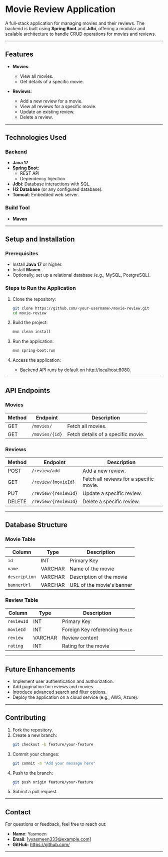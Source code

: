 # **Movie Review Application**

A full-stack application for managing movies and their reviews. The backend is built using **Spring Boot** and **Jdbi**, offering a modular and scalable architecture to handle CRUD operations for movies and reviews.

---

## **Features**

- **Movies**:
  - View all movies.
  - Get details of a specific movie.
  
- **Reviews**:
  - Add a new review for a movie.
  - View all reviews for a specific movie.
  - Update an existing review.
  - Delete a review.

---

## **Technologies Used**

### **Backend**
- **Java 17**
- **Spring Boot**:
  - REST API
  - Dependency Injection
- **Jdbi**: Database interactions with SQL.
- **H2 Database** (or any configured database).
- **Tomcat**: Embedded web server.

### **Build Tool**
- **Maven**

---

## **Setup and Installation**

### **Prerequisites**
- Install **Java 17** or higher.
- Install **Maven**.
- Optionally, set up a relational database (e.g., MySQL, PostgreSQL).

### **Steps to Run the Application**

1. Clone the repository:
   ```bash
   git clone https://github.com/<your-username>/movie-review.git
   cd movie-review
   ```

2. Build the project:
   ```bash
   mvn clean install
   ```

3. Run the application:
   ```bash
   mvn spring-boot:run
   ```

4. Access the application:
   - Backend API runs by default on [http://localhost:8080](http://localhost:8080).

---

## **API Endpoints**

### **Movies**
| Method | Endpoint         | Description                      |
|--------|------------------|----------------------------------|
| GET    | `/movies/`       | Fetch all movies.               |
| GET    | `/movies/{id}`   | Fetch details of a specific movie. |

### **Reviews**
| Method | Endpoint                 | Description                            |
|--------|--------------------------|----------------------------------------|
| POST   | `/review/add`            | Add a new review.                     |
| GET    | `/review/{movieId}`      | Fetch all reviews for a specific movie.|
| PUT    | `/review/{reviewId}`     | Update a specific review.             |
| DELETE | `/review/{reviewId}`     | Delete a specific review.             |

---

## **Database Structure**

### **Movie Table**
| Column       | Type        | Description                |
|--------------|-------------|----------------------------|
| `id`         | INT         | Primary Key                |
| `name`       | VARCHAR     | Name of the movie          |
| `description`| VARCHAR     | Description of the movie   |
| `bannerUrl`  | VARCHAR     | URL of the movie's banner  |

### **Review Table**
| Column       | Type        | Description                  |
|--------------|-------------|------------------------------|
| `reviewId`   | INT         | Primary Key                  |
| `movieId`    | INT         | Foreign Key referencing `Movie` |
| `review`     | VARCHAR     | Review content              |
| `rating`     | INT         | Rating for the movie         |

---

## **Future Enhancements**
- Implement user authentication and authorization.
- Add pagination for reviews and movies.
- Introduce advanced search and filter options.
- Deploy the application on a cloud service (e.g., AWS, Azure).

---

## **Contributing**

1. Fork the repository.
2. Create a new branch:
   ```bash
   git checkout -b feature/your-feature
   ```
3. Commit your changes:
   ```bash
   git commit -m "Add your message here"
   ```
4. Push to the branch:
   ```bash
   git push origin feature/your-feature
   ```
5. Submit a pull request.

---

## **Contact**

For questions or feedback, feel free to reach out:

- **Name**: Yasmeen  
- **Email**: [vyasmeen333@example.com]  
- **GitHub**: [https://github.com/<your-username>](https://github.com/VYasmeen)

---
